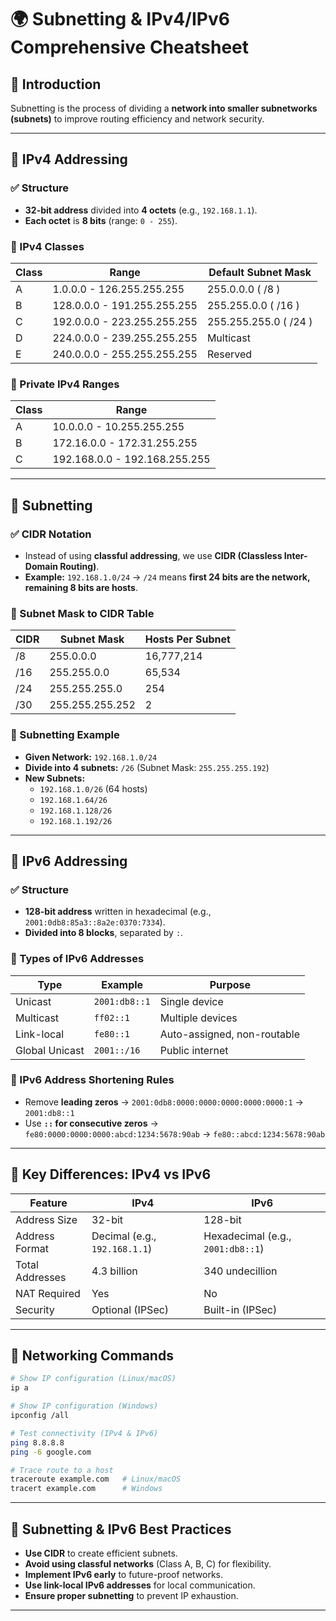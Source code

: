 # 🌍 Subnetting & IPv4/IPv6 Comprehensive Cheatsheet

## 🔹 Introduction
Subnetting is the process of dividing a **network into smaller subnetworks (subnets)** to improve routing efficiency and network security.

---

## 🔹 IPv4 Addressing
### ✅ Structure
- **32-bit address** divided into **4 octets** (e.g., `192.168.1.1`).
- **Each octet** is **8 bits** (range: `0 - 255`).

### 📌 IPv4 Classes
| Class | Range            | Default Subnet Mask |
|-------|----------------|------------------|
| A     | 1.0.0.0 - 126.255.255.255 | 255.0.0.0 ( /8 ) |
| B     | 128.0.0.0 - 191.255.255.255 | 255.255.0.0 ( /16 ) |
| C     | 192.0.0.0 - 223.255.255.255 | 255.255.255.0 ( /24 ) |
| D     | 224.0.0.0 - 239.255.255.255 | Multicast |
| E     | 240.0.0.0 - 255.255.255.255 | Reserved |

### 📌 Private IPv4 Ranges
| Class | Range |
|-------|----------------|
| A     | 10.0.0.0 - 10.255.255.255 |
| B     | 172.16.0.0 - 172.31.255.255 |
| C     | 192.168.0.0 - 192.168.255.255 |

---

## 🔹 Subnetting
### ✅ CIDR Notation
- Instead of using **classful addressing**, we use **CIDR (Classless Inter-Domain Routing)**.
- **Example:** `192.168.1.0/24` → `/24` means **first 24 bits are the network, remaining 8 bits are hosts**.

### 📌 Subnet Mask to CIDR Table
| CIDR | Subnet Mask | Hosts Per Subnet |
|------|------------|------------------|
| /8   | 255.0.0.0  | 16,777,214 |
| /16  | 255.255.0.0 | 65,534 |
| /24  | 255.255.255.0 | 254 |
| /30  | 255.255.255.252 | 2 |

### 📌 Subnetting Example
- **Given Network:** `192.168.1.0/24`
- **Divide into 4 subnets:** `/26` (Subnet Mask: `255.255.255.192`)
- **New Subnets:**
  - `192.168.1.0/26` (64 hosts)
  - `192.168.1.64/26`
  - `192.168.1.128/26`
  - `192.168.1.192/26`

---

## 🔹 IPv6 Addressing
### ✅ Structure
- **128-bit address** written in hexadecimal (e.g., `2001:0db8:85a3::8a2e:0370:7334`).
- **Divided into 8 blocks**, separated by `:`.

### 📌 Types of IPv6 Addresses
| Type            | Example            | Purpose |
|----------------|------------------|------------|
| Unicast       | `2001:db8::1`     | Single device |
| Multicast     | `ff02::1`         | Multiple devices |
| Link-local    | `fe80::1`         | Auto-assigned, non-routable |
| Global Unicast | `2001::/16`      | Public internet |

### 📌 IPv6 Address Shortening Rules
- Remove **leading zeros** → `2001:0db8:0000:0000:0000:0000:0000:1` → `2001:db8::1`
- Use **`::` for consecutive zeros** → `fe80:0000:0000:0000:abcd:1234:5678:90ab` → `fe80::abcd:1234:5678:90ab`

---

## 🔹 Key Differences: IPv4 vs IPv6
| Feature         | IPv4                  | IPv6                  |
|---------------|---------------------|---------------------|
| Address Size  | 32-bit               | 128-bit            |
| Address Format | Decimal (e.g., `192.168.1.1`) | Hexadecimal (e.g., `2001:db8::1`) |
| Total Addresses | 4.3 billion         | 340 undecillion    |
| NAT Required  | Yes                  | No                 |
| Security      | Optional (IPSec)      | Built-in (IPSec)   |

---

## 🔹 Networking Commands
```sh
# Show IP configuration (Linux/macOS)
ip a

# Show IP configuration (Windows)
ipconfig /all

# Test connectivity (IPv4 & IPv6)
ping 8.8.8.8
ping -6 google.com

# Trace route to a host
traceroute example.com   # Linux/macOS
tracert example.com      # Windows
```

---

## 🔹 Subnetting & IPv6 Best Practices
- **Use CIDR** to create efficient subnets.
- **Avoid using classful networks** (Class A, B, C) for flexibility.
- **Implement IPv6 early** to future-proof networks.
- **Use link-local IPv6 addresses** for local communication.
- **Ensure proper subnetting** to prevent IP exhaustion.

---